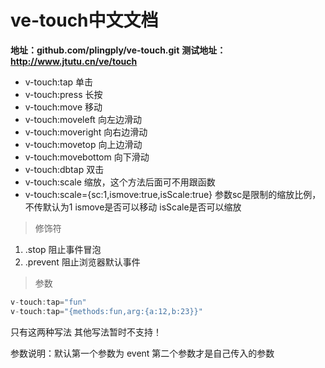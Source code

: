 

# ve-touch中文文档

**地址：github.com/plingply/ve-touch.git**
**测试地址：http://www.jtutu.cn/ve/touch**

* v-touch:tap 单击
* v-touch:press 长按
* v-touch:move 移动
* v-touch:moveleft 向左边滑动
* v-touch:moveright 向右边滑动
* v-touch:movetop 向上边滑动
* v-touch:movebottom 向下滑动
* v-touch:dbtap 双击
* v-touch:scale 缩放，这个方法后面可不用跟函数
* v-touch:scale={sc:1,ismove:true,isScale:true} 参数sc是限制的缩放比例，不传默认为1 ismove是否可以移动 isScale是否可以缩放

> 修饰符
  1. .stop 阻止事件冒泡
  2. .prevent 阻止浏览器默认事件

>参数
```javascript
v-touch:tap="fun"
v-touch:tap="{methods:fun,arg:{a:12,b:23}}"
```
只有这两种写法 其他写法暂时不支持！

参数说明：默认第一个参数为 event 第二个参数才是自己传入的参数